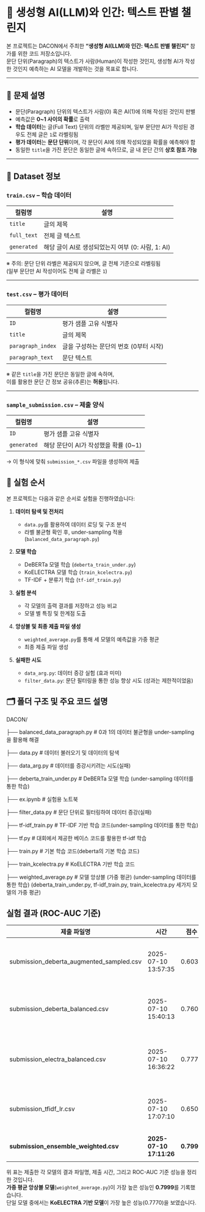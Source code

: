 # 📘 생성형 AI(LLM)와 인간: 텍스트 판별 챌린지

본 프로젝트는 DACON에서 주최한 **“생성형 AI(LLM)와 인간: 텍스트 판별 챌린지”** 참가를 위한 코드 저장소입니다.  
문단 단위(Paragraph)의 텍스트가 사람(Human)이 작성한 것인지, 생성형 AI가 작성한 것인지 예측하는 AI 모델을 개발하는 것을 목표로 합니다.

---

## 🧩 문제 설명

- 문단(Paragraph) 단위의 텍스트가 사람(0) 혹은 AI(1)에 의해 작성된 것인지 판별
- 예측값은 **0~1 사이의 확률**로 출력
- **학습 데이터**는 글(Full Text) 단위의 라벨만 제공되며, 일부 문단만 AI가 작성된 경우도 전체 글은 `1`로 라벨링됨
- **평가 데이터**는 **문단 단위**이며, 각 문단이 AI에 의해 작성되었을 확률을 예측해야 함
- 동일한 `title`을 가진 문단은 동일한 글에 속하므로, 글 내 문단 간의 **상호 참조 가능**

---

## 📂 Dataset 정보

###  `train.csv` – 학습 데이터

| 컬럼명      | 설명                                  |
|-------------|---------------------------------------|
| `title`     | 글의 제목                             |
| `full_text` | 전체 글 텍스트                        |
| `generated` | 해당 글이 AI로 생성되었는지 여부 (0: 사람, 1: AI) |

※ 주의: 문단 단위 라벨은 제공되지 않으며, 글 전체 기준으로 라벨링됨  
(일부 문단만 AI 작성이어도 전체 글 라벨은 `1`)

---

###  `test.csv` – 평가 데이터

| 컬럼명             | 설명                              |
|--------------------|-----------------------------------|
| `ID`               | 평가 샘플 고유 식별자             |
| `title`            | 글의 제목                         |
| `paragraph_index`  | 글을 구성하는 문단의 번호 (0부터 시작) |
| `paragraph_text`   | 문단 텍스트                       |

※ 같은 `title`을 가진 문단은 동일한 글에 속하며,  
이를 활용한 문단 간 정보 공유(추론)는 **허용**됩니다.

---

###  `sample_submission.csv` – 제출 양식

| 컬럼명      | 설명                                  |
|-------------|---------------------------------------|
| `ID`        | 평가 샘플 고유 식별자                 |
| `generated` | 해당 문단이 AI가 작성했을 확률 (0~1) |

→ 이 형식에 맞춰 `submission_*.csv` 파일을 생성하여 제출


## 🔬 실험 순서

본 프로젝트는 다음과 같은 순서로 실험을 진행하였습니다:

1. **데이터 탐색 및 전처리**
   - `data.py`를 활용하여 데이터 로딩 및 구조 분석
   - 라벨 불균형 확인 후, under-sampling 적용 (`balanced_data_paragraph.py`)

2. **모델 학습**
   - DeBERTa 모델 학습 (`deberta_train_under.py`)
   - KoELECTRA 모델 학습 (`train_kcelectra.py`)
   - TF-IDF + 분류기 학습 (`tf-idf_train.py`)

3. **실험 분석**
   - 각 모델의 출력 결과를 저장하고 성능 비교
   - 모델 별 특징 및 한계점 도출

4. **앙상블 및 최종 제출 파일 생성**
   - `weighted_average.py`를 통해 세 모델의 예측값을 가중 평균
   - 최종 제출 파일 생성

5. **실패한 시도**
   - `data_arg.py`: 데이터 증강 실험 (효과 미미)
   - `filter_data.py`: 문단 필터링을 통한 성능 향상 시도 (성과는 제한적이었음)


## 🗂 폴더 구조 및 주요 코드 설명

DACON/

├── balanced_data_paragraph.py # 0과 1의 데이터 불균형을 under-sampling을 활용해 해결

├── data.py # 데이터 불러오기 및 데이터의 탐색

├── data_arg.py # 데이터를 증강시키려는 시도(실패)

├── deberta_train_under.py # DeBERTa 모델 학습 (under-sampling 데이터를 통한 학습)

├── ex.ipynb # 실험용 노트북

├── filter_data.py # 문단 단위로 필터링하여 데이터 증강(실패)

├── tf-idf_train.py # TF-IDF 기반 학습 코드(under-sampling 데이터를 통한 학습)

├── tf.py # 대회에서 제공한 베이스 코드를 활용한 tf-idf 학습

├── train.py # 기본 학습 코드(deberta의 기본 학습 코드)

├── train_kcelectra.py # KoELECTRA 기반 학습 코드

├── weighted_average.py # 모델 앙상블 (가중 평균) (under-sampling 데이터를 통한 학습) (deberta_train_under.py, tf-idf_train.py, train_kcelectra.py 세가지 모델의 가중 평균)


##  실험 결과 (ROC-AUC 기준)

| 제출 파일명                                 | 시간                     | 점수          | 설명                                      |
|------------------------------------------|-------------------------|--------------|----------------------------------------- |
| submission_deberta_augmented_sampled.csv | 2025-07-10 13:57:35     | 0.6034       | 증강 + 샘플링 데이터로 학습한 DeBERTa 학습 결과              |
| submission_deberta_balanced.csv          | 2025-07-10 15:40:13     | 0.7607       | Under-sampling 데이터로 학습한 DeBERTa 모델              |
| submission_electra_balanced.csv          | 2025-07-10 16:36:22     | 0.7770       | Under-sampling 데이터로 학습한 KoELECTRA 모델            |
| submission_tfidf_lr.csv                  | 2025-07-10 17:07:10     | 0.6507       | Under-sampling 데이터로 학습한 TF-IDF + LogisticReg.    |
| **submission_ensemble_weighted.csv**     | **2025-07-10 17:11:26** | **0.7999**   | 세 모델 앙상블 (가중 평균)                     |

위 표는 제출한 각 모델의 결과 파일명, 제출 시간, 그리고 ROC-AUC 기준 성능을 정리한 것입니다.  
**가중 평균 앙상블 모델**(`weighted_average.py`)이 가장 높은 성능인 **0.7999**를 기록했습니다.  
단일 모델 중에서는 **KoELECTRA 기반 모델**이 가장 높은 성능(0.7770)을 보였습니다.


